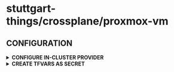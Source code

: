 # stuttgart-things/crossplane/proxmox-vm

## CONFIGURATION

<details><summary><b>CONFIGURE IN-CLUSTER PROVIDER</b></summary>

```bash
kubectl apply -f - <<EOF
---
apiVersion: tf.upbound.io/v1beta1
kind: ProviderConfig
metadata:
  name: proxmox-vm
spec:
  configuration: |
    terraform {
      backend "kubernetes" {
        secret_suffix     = "proxmox-vm-tfstate" # pragma: allowlist secret
        namespace         = "crossplane-system"
        in_cluster_config = true
      }
    }
EOF
```

</details>

<details><summary><b>CREATE TFVARS AS SECRET</b></summary>

```bash
# CREATE SECRET
kubectl create secret generic proxmox-tfvars --from-literal=terraform.tfvars="$(cat <<EOF
pve_api_url=""
pve_api_user="terraform@pve"
pve_api_password=""
pve_api_tls_verify = true
vm_ssh_user="sthings"
vm_ssh_password=""
EOF
)"
```

</details>
